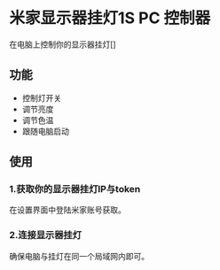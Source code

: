 # 米家显示器挂灯1S PC 控制器

在电脑上控制你的显示器挂灯[]

## 功能

- 控制灯开关
- 调节亮度
- 调节色温
- 跟随电脑启动

## 使用

### 1.获取你的显示器挂灯IP与token

在设置界面中登陆米家账号获取。

### 2.连接显示器挂灯

确保电脑与挂灯在同一个局域网内即可。

